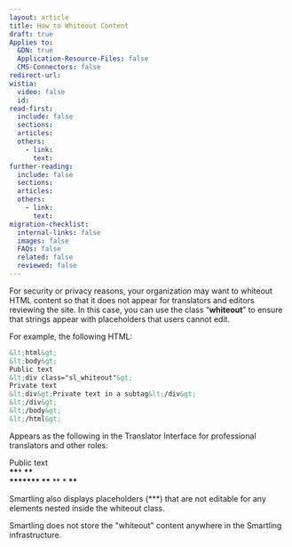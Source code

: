 ```yaml
---
layout: article
title: How to Whiteout Content
draft: true
Applies to:
  GDN: true
  Application-Resource-Files: false
  CMS-Connectors: false
redirect-url:
wistia:
  video: false
  id:
read-first:
  include: false
  sections:
  articles:
  others:
    - link:
      text:
further-reading:
  include: false
  sections:
  articles:
  others:
    - link:
      text:
migration-checklist:
  internal-links: false
  images: false
  FAQs: false
  related: false
  reviewed: false
---
```



For security or privacy reasons, your organization may want to whiteout HTML content so that it does not appear for translators and editors reviewing the site. In this case, you can use the class “**whiteout**” to ensure that strings appear with placeholders that users cannot edit.

For example, the following HTML:

~~~html
&lt;html&gt;
&lt;body&gt;
Public text
&lt;div class="sl_whiteout"&gt;
Private text
&lt;div&gt;Private text in a subtag&lt;/div&gt;
&lt;/div&gt;
&lt;/body&gt;
&lt;/html&gt;
~~~

Appears as the following in the Translator Interface for professional translators and other roles:

Public text
<br>**\*\***\* **\*\*
<br>\*\*****\* \*\*** \*\* \* **\*\***

Smartling also displays placeholders (\*\*\*) that are not editable for any elements nested inside the whiteout class.

Smartling does not store the "whiteout" content anywhere in the Smartling infrastructure.